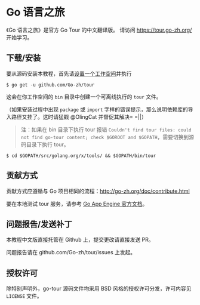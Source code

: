 # Go 语言之旅

《Go 语言之旅》是官方 Go Tour 的中文翻译版。
请访问 https://tour.go-zh.org/ 开始学习。

## 下载/安装

要从源码安装本教程，首先请[设置一个工作空间](https://go-zh.org/doc/code.html)并执行

	$ go get -u github.com/Go-zh/tour

这会在你工作空间的 `bin` 目录中创建一个可离线执行的 `tour` 文件。

（如果安装过程中出现 `package` 或 `import` 字样的错误提示，那么说明依赖库的导入路径又挂了。这时请猛戳 @OlingCat 并督促其解决= =||）

> 注：如果在 bin 目录下执行 tour 报错 `Couldn't find tour files: could not find go-tour content; check $GOROOT and $GOPATH`，需要切换到源码目录下执行 tour。

	$ cd $GOPATH/src/golang.org/x/tools/ && $GOPATH/bin/tour

## 贡献方式

贡献方式应遵循与 Go 项目相同的流程：http://go-zh.org/doc/contribute.html

要在本地测试 tour 服务，请参考 [Go App Engine 官方文档](https://cloud.google.com/appengine/docs/standard/go111/runtime)。

## 问题报告/发送补丁

本教程中文版直接托管在 Github 上，提交更改请直接发送 PR。

问题报告请在 github.com/Go-zh/tour/issues 上发起。

## 授权许可

除特别声明外，go-tour 源码文件均采用 BSD 风格的授权许可分发，许可内容见 `LICENSE` 文件。
